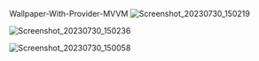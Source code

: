 Wallpaper-With-Provider-MVVM
![Screenshot_20230730_150219](https://github.com/ShahinAlamK/Wallpaper-With-Provider-MVVM/assets/91818093/c37baa1c-fa00-46fe-9ebe-8bda37632629)

![Screenshot_20230730_150236](https://github.com/ShahinAlamK/Wallpaper-With-Provider-MVVM/assets/91818093/85c4ed25-3d5e-48ef-9b93-7730522675c5)

![Screenshot_20230730_150058](https://github.com/ShahinAlamK/Wallpaper-With-Provider-MVVM/assets/91818093/26cffdf0-80c5-406d-87ef-0e6c67455744)
